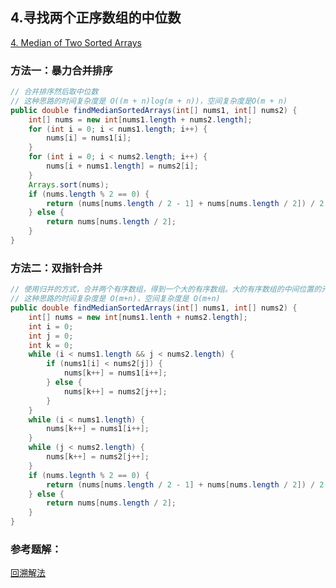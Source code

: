 ## 4.寻找两个正序数组的中位数

[4. Median of Two Sorted Arrays](https://leetcode-cn.com/problems/median-of-two-sorted-arrays/)

### 方法一：暴力合并排序

```java
// 合并排序然后取中位数
// 这种思路的时间复杂度是 O((m + n)log(m + n))，空间复杂度是O(m + n)
public double findMedianSortedArrays(int[] nums1, int[] nums2) {
    int[] nums = new int[nums1.length + nums2.length];
    for (int i = 0; i < nums1.length; i++) {
        nums[i] = nums1[i];
    }
    for (int i = 0; i < nums2.length; i++) {
        nums[i + nums1.length] = nums2[i];
    }
    Arrays.sort(nums);
    if (nums.length % 2 == 0) {
        return (nums[nums.length / 2 - 1] + nums[nums.length / 2]) / 2.0F;
    } else {
        return nums[nums.length / 2];
    }
}
```

### 方法二：双指针合并

```java
// 使用归并的方式，合并两个有序数组，得到一个大的有序数组。大的有序数组的中间位置的元素，即为中位数。
// 这种思路的时间复杂度是 O(m+n)，空间复杂度是 O(m+n)
public double findMedianSortedArrays(int[] nums1, int[] nums2) {
    int[] nums = new int[nums1.lenth + nums2.length];
    int i = 0;
    int j = 0;
    int k = 0;
    while (i < nums1.length && j < nums2.length) {
        if (nums1[i] < nums2[j]) {
            nums[k++] = nums1[i++];
        } else {
            nums[k++] = nums2[j++];
        }
    }
    while (i < nums1.length) {
        nums[k++] = nums1[i++];
    }
    while (j < nums2.length) {
        nums[k++] = nums2[j++];
    }
    if (nums.legnth % 2 == 0) {
        return (nums[nums.length / 2 - 1] + nums[nums.length / 2]) / 2.0;
    } else {
        return nums[nums.length / 2];
    }
}
```

### 参考题解：

[回溯解法](https://leetcode-cn.com/problems/palindrome-partitioning/solution/hui-su-fa-si-lu-yu-mo-ban-by-fuxuemingzh-azhz/)